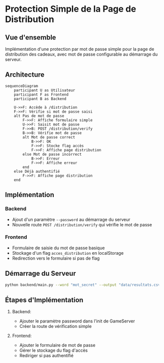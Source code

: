 # Protection Simple de la Page de Distribution

## Vue d'ensemble
Implémentation d'une protection par mot de passe simple pour la page de distribution des cadeaux, avec mot de passe configurable au démarrage du serveur.

## Architecture

```mermaid
sequenceDiagram
    participant U as Utilisateur
    participant F as Frontend
    participant B as Backend

    U->>F: Accède à /distribution
    F->>F: Vérifie si mot de passe saisi
    alt Pas de mot de passe
        F->>F: Affiche formulaire simple
        U->>F: Saisit mot de passe
        F->>B: POST /distribution/verify
        B->>B: Vérifie mot de passe
        alt Mot de passe correct
            B->>F: OK
            F->>F: Stocke flag accès
            F->>F: Affiche page distribution
        else Mot de passe incorrect
            B->>F: Erreur
            F->>F: Affiche erreur
        end
    else Déjà authentifié
        F->>F: Affiche page distribution
    end
```

## Implémentation

### Backend
- Ajout d'un paramètre `--password` au démarrage du serveur
- Nouvelle route `POST /distribution/verify` qui vérifie le mot de passe

### Frontend
- Formulaire de saisie du mot de passe basique
- Stockage d'un flag `acces_distribution` en localStorage
- Redirection vers le formulaire si pas de flag

## Démarrage du Serveur
```bash
python backend/main.py --word "mot_secret" --output "data/resultats.csv" --password "mot_de_passe_admin"
```

## Étapes d'Implémentation

1. Backend:
   - Ajouter le paramètre password dans l'init de GameServer
   - Créer la route de vérification simple

2. Frontend:
   - Ajouter le formulaire de mot de passe
   - Gérer le stockage du flag d'accès
   - Rediriger si pas authentifié